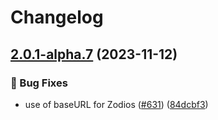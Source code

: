 # Changelog

## [2.0.1-alpha.7](https://github.com/kubb-project/kubb/compare/kubb-v2.0.0-alpha.7...swagger-zodios-v2.0.1-alpha.7) (2023-11-12)


### 🐞 Bug Fixes

* use of baseURL for Zodios ([#631](https://github.com/kubb-project/kubb/issues/631)) ([84dcbf3](https://github.com/kubb-project/kubb/commit/84dcbf385cc38af5e5bb26530d7655309e33229b))

